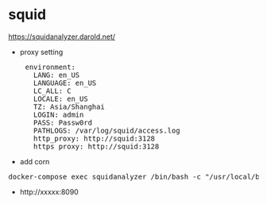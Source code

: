 # squid
https://squidanalyzer.darold.net/
* proxy setting
<pre>
    environment:
      LANG: en_US
      LANGUAGE: en_US
      LC_ALL: C
      LOCALE: en_US
      TZ: Asia/Shanghai
      LOGIN: admin
      PASS: Passw0rd
      PATHLOGS: /var/log/squid/access.log 
      http_proxy: http://squid:3128
      https_proxy: http://squid:3128
</pre>
* add corn
<pre>
docker-compose exec squidanalyzer /bin/bash -c "/usr/local/bin/squid-analyzer > /dev/null"
</pre>
* http://xxxxx:8090

